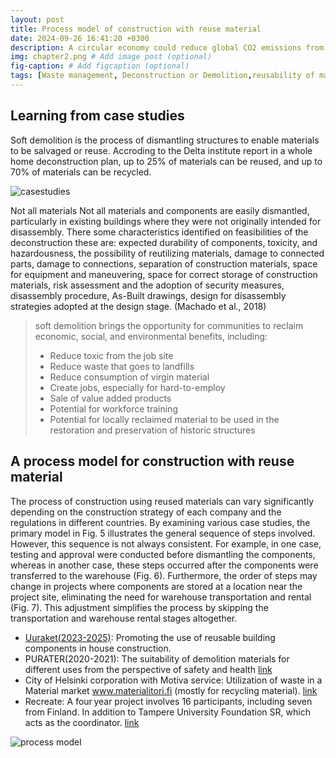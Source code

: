 ```yaml
---
layout: post
title: Process model of construction with reuse material
date: 2024-09-26 16:41:20 +0300
description: A circular economy could reduce global CO2 emissions from building materials by 38% in 2050 by reducing demand for steel, aluminum, cement, and plastic. It could also make the sector more resilient to supply chain disruptions and price volatility of raw materials. (Romnée et al., 2020). # Add post description (optional)
img: chapter2.png # Add image post (optional)
fig-caption: # Add figcaption (optional)
tags: [Waste management, Deconstruction or Demolition,reusability of material, Reuse Background in Finland]
---
```


## Learning from case studies
  Soft demolition is the process of dismantling structures to enable materials to be salvaged or reuse. Accroding to the Delta institute report in a whole home deconstruction plan, up to 25% of materials can be reused, and up to 70% of materials can be recycled.

![casestudies]({{site.baseurl}}/assets/img/casestudy.png)

Not all materials Not all materials and components are easily dismantled, particularly in existing buildings where they were not originally intended for disassembly.
There some characteristics identified on feasibilities of the deconstruction these are: expected 
durability of components, toxicity, and hazardousness, the possibility of reutilizing materials, 
damage to connected parts, damage to connections, separation of construction materials, space for 
equipment and maneuvering, space for correct storage of construction materials, risk assessment and the 
adoption of security measures, disassembly procedure, As-Built drawings, design for disassembly strategies 
adopted at the design stage. (Machado et al., 2018)   

> soft demolition brings the opportunity for communities to reclaim economic, social, and environmental benefits, including: 
>-	Reduce toxic from the job site
>-	Reduce waste that goes to landfills
>-	Reduce consumption of virgin material
>-	Create jobs, especially for hard-to-employ
>-	Sale of value added products
>-	Potential for workforce training
>-	Potential for locally reclaimed material to be used in the restoration and   preservation of historic structures

## A process model for construction with reuse material
The process of construction using reused materials can vary significantly depending on the construction strategy of each company and the regulations in different countries. By examining various case studies, the primary model in Fig. 5 illustrates the general sequence of steps involved. However, this sequence is not always consistent. For example, in one case, testing and approval were conducted before dismantling the components, whereas in another case, these steps occurred after the components were transferred to the warehouse (Fig. 6).
Furthermore, the order of steps may change in projects where components are stored at a location near the project site, eliminating the need for warehouse transportation and rental (Fig. 7). This adjustment simplifies the process by skipping the transportation and warehouse rental stages altogether.
* [Uuraket(2023-2025)](https://www.rts.fi/project/uudelleenkaytettavien-rakennusosien-kayton-edistaminen-talonrakentamisessa-uuraket-hanke/): Promoting the use of reusable building components in house construction.
* PURATER(2020-2021): The suitability of demolition  materials for  different uses  from the perspective of safety and health [link](https://www.ttl.fi/en/research/projects/suitability-demolition-materials-different-applications-terms-safety-and-health-purater)
* City of Helsinki corporation with Motiva service: Utilization of waste in a Material market www.materialitori.fi (mostly for recycling material). [link](https://testbed.hel.fi/en/circular-economy/)
* Recreate: A four year project involves 16 participants, including seven from Finland. In addition to Tampere University Foundation SR, which acts as the coordinator. [link](https://ec.europa.eu/research/participants/documents/downloadPublic?documentIds=080166e5df40fd2a&appId=PPGMS)

![process model]({{site.baseurl}}/assets/img/model1.jpg)